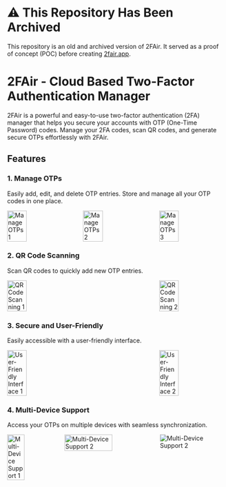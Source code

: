 # ⚠️ This Repository Has Been Archived

This repository is an old and archived version of 2FAir. It served as a proof of concept (POC) before creating [2fair.app](https://2fair.app/).













# 2FAir - Cloud Based Two-Factor Authentication Manager

2FAir is a powerful and easy-to-use two-factor authentication (2FA) manager that helps you secure your accounts with OTP (One-Time Password) codes. Manage your 2FA codes, scan QR codes, and generate secure OTPs effortlessly with 2FAir.

## Features

### 1. **Manage OTPs**

Easily add, edit, and delete OTP entries. Store and manage all your OTP codes in one place.

<div style="display: flex; justify-content: space-between;">
    <img src="./screenshots/s4.png" alt="Manage OTPs 1" width="30%" />
    <img src="./screenshots/s5.png" alt="Manage OTPs 2" width="30%" />
    <img src="./screenshots/s9.png" alt="Manage OTPs 3" width="30%" />
</div>

### 2. **QR Code Scanning**

Scan QR codes to quickly add new OTP entries.

<div style="display: flex; justify-content: space-between;">
    <img src="./screenshots/s6.png" alt="QR Code Scanning 1" width="30%" />
    <img src="./screenshots/s7.png" alt="QR Code Scanning 2" width="30%" />
</div>

### 3. **Secure and User-Friendly**

Easily accessible with a user-friendly interface.

<div style="display: flex; justify-content: space-between;">
    <img src="./screenshots/s4.png" alt="User-Friendly Interface 1" width="30%" />
    <img src="./screenshots/s8.png" alt="User-Friendly Interface 2" width="30%" />
</div>

### 4. **Multi-Device Support**

Access your OTPs on multiple devices with seamless synchronization.

<div style="display: flex; justify-content: space-between;">
    <img src="./screenshots/s4.png" alt="Multi-Device Support 1" width="30%" />
    <img src="./screenshots/tablet.jpeg" alt="Multi-Device Support 2" width="50%" />
    <img src="./screenshots/pc.png" alt="Multi-Device Support 2"/>
</div>

<!-- ### 5. **Backup and Restore**

Easily backup and restore your OTP data to ensure you never lose access to your accounts.

<div style="display: flex; justify-content: space-between;">
    <img src="./screenshots/backup_restore1.png" alt="Backup and Restore 1" width="30%" />
    <img src="./screenshots/backup_restore2.png" alt="Backup and Restore 2" width="30%" />
</div> -->
